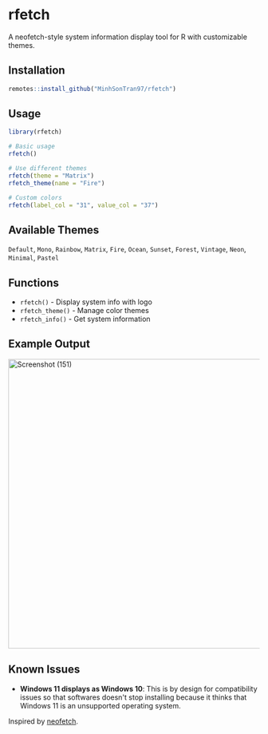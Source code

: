 # rfetch

A neofetch-style system information display tool for R with customizable themes.

## Installation

```r
remotes::install_github("MinhSonTran97/rfetch")
```

## Usage

```r
library(rfetch)

# Basic usage
rfetch()

# Use different themes
rfetch(theme = "Matrix")
rfetch_theme(name = "Fire")

# Custom colors
rfetch(label_col = "31", value_col = "37")
```

## Available Themes

`Default`, `Mono`, `Rainbow`, `Matrix`, `Fire`, `Ocean`, `Sunset`, `Forest`, `Vintage`, `Neon`, `Minimal`, `Pastel`

## Functions

- `rfetch()` - Display system info with logo
- `rfetch_theme()` - Manage color themes  
- `rfetch_info()` - Get system information

## Example Output

<img width="556" height="580" alt="Screenshot (151)" src="https://github.com/user-attachments/assets/ee6d4650-3846-4ff3-bb57-f88b5be96dd0" />

## Known Issues

- **Windows 11 displays as Windows 10**: This is by design for compatibility issues so that softwares doesn't stop installing because it thinks that Windows 11 is an unsupported operating system.

Inspired by [neofetch](https://github.com/dylanaraps/neofetch).
